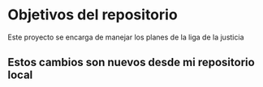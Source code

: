 # Objetivos del repositorio

Este proyecto se encarga de manejar los planes de la liga de la justicia


## Estos cambios son nuevos desde mi repositorio local
